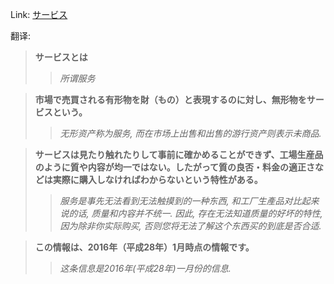 Link: [サービス](https://www.shiruporuto.jp/public/data/vocabulary/yogo/s/service.html)

翻译:
> **サービスとは**
>> *所谓服务*

> **市場で売買される有形物を財（もの）と表現するのに対し、無形物をサービスという。**
>> *无形资产称为服务, 而在市场上出售和出售的游行资产则表示未商品.*

> **サービスは見たり触れたりして事前に確かめることができず、工場生産品のように質や内容が均一ではない。したがって質の良否・料金の適正さなどは実際に購入しなければわからないという特性がある。**
>> *服务是事先无法看到无法触摸到的一种东西, 和工厂生產品对比起来说的话, 质量和内容并不统一. 因此, 存在无法知道质量的好坏的特性, 因为除非你实际购买, 否则您将无法了解这个东西买的到底是否合适.*

> **この情報は、2016年（平成28年）1月時点の情報です。**
>> *这条信息是2016年(平成28年)一月份的信息.*
